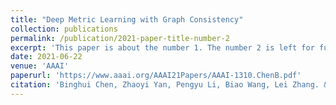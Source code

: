 ```yaml
---
title: "Deep Metric Learning with Graph Consistency"
collection: publications
permalink: /publication/2021-paper-title-number-2
excerpt: 'This paper is about the number 1. The number 2 is left for future work.'
date: 2021-06-22
venue: 'AAAI'
paperurl: 'https://www.aaai.org/AAAI21Papers/AAAI-1310.ChenB.pdf'
citation: 'Binghui Chen, Zhaoyi Yan, Pengyu Li, Biao Wang, Lei Zhang. &quot;Deep Metric Learning with Graph Consistency. &quot; <i>AAAI</i>. 2021.'
---
```

